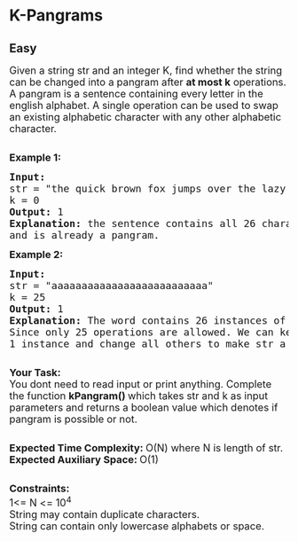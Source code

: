 # K-Pangrams
## Easy
<div class="problems_problem_content__Xm_eO"><p><span style="font-size:18px">Given a string str and an integer K, find whether the string can be changed into a pangram after <strong>at most k</strong> operations. A pangram is a sentence containing every letter in the english alphabet. A single operation can be used to swap an existing alphabetic character with any other alphabetic character.</span></p>

<p><br>
<span style="font-size:18px"><strong>Example 1:</strong></span></p>

<pre><span style="font-size:18px"><strong>Input:
</strong>str = "the quick brown fox jumps over the lazy dog"
k = 0
<strong>Output: </strong>1
<strong>Explanation:</strong> the sentence contains all 26 characters 
and is already a pangram. </span></pre>

<p><strong><span style="font-size:18px">Example 2:</span></strong></p>

<pre><span style="font-size:18px"><strong>Input:</strong>
str = "aaaaaaaaaaaaaaaaaaaaaaaaaa"
k = 25
<strong>Output:</strong> 1
<strong>Explanation: </strong>The word contains 26 instances of 'a'.
Since only 25 operations are allowed. We can keep
1 instance and change all others to make str a pangram.</span></pre>

<p><br>
<span style="font-size:18px"><strong>Your Task: &nbsp;</strong><br>
You dont need to read input or print anything. Complete the function <strong>kPangram() </strong>which takes str and k as input parameters and returns a boolean value which denotes if pangram is possible or not.</span></p>

<p><br>
<span style="font-size:18px"><strong>Expected Time Complexity: </strong>O(N) where N is length of str.<br>
<strong>Expected Auxiliary Space: </strong>O(1) &nbsp;</span></p>

<p><br>
<span style="font-size:18px"><strong>Constraints:</strong><br>
1&lt;= N &lt;= 10<sup>4</sup><br>
String may contain duplicate characters.<br>
String can contain only lowercase alphabets or space.</span></p>

<p>&nbsp;</p>
</div>